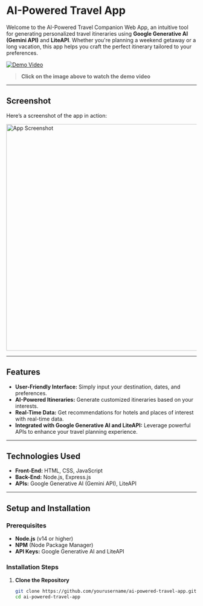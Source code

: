 #  AI-Powered Travel App

Welcome to the AI-Powered Travel Companion Web App, an intuitive tool for generating personalized travel itineraries using **Google Generative AI (Gemini API)** and **LiteAPI**. Whether you're planning a weekend getaway or a long vacation, this app helps you craft the perfect itinerary tailored to your preferences.

[![Demo Video](https://img.youtube.com/vi/31LrpgduO8g/0.jpg)](https://youtu.be/31LrpgduO8g)
> **Click on the image above to watch the demo video**

---
## Screenshot

Here’s a screenshot of the app in action:

<img src="https://github.com/user-attachments/assets/2e99e45b-1420-42d3-8405-611dd568a053" alt="App Screenshot" width="600px">




---

##  Features

- **User-Friendly Interface:** Simply input your destination, dates, and preferences.
- **AI-Powered Itineraries:** Generate customized itineraries based on your interests.
- **Real-Time Data:** Get recommendations for hotels and places of interest with real-time data.
- **Integrated with Google Generative AI and LiteAPI:** Leverage powerful APIs to enhance your travel planning experience.

---

## Technologies Used

- **Front-End:** HTML, CSS, JavaScript
- **Back-End:** Node.js, Express.js
- **APIs:** Google Generative AI (Gemini API), LiteAPI

---

##  Setup and Installation

### Prerequisites

- **Node.js** (v14 or higher)
- **NPM** (Node Package Manager)
- **API Keys:** Google Generative AI and LiteAPI

### Installation Steps

1. **Clone the Repository**
   ```bash
   git clone https://github.com/yourusername/ai-powered-travel-app.git
   cd ai-powered-travel-app
